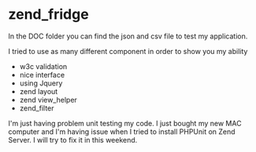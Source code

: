 zend_fridge
===========

In the DOC folder you can find the json and csv file to test my application.

I tried to use as many different component in order to show you my ability
- w3c validation
- nice interface
- using Jquery
- zend layout
- zend view_helper
- zend_filter

I'm just having problem unit testing my code.
I just bought my new MAC computer and I'm having issue when I tried to install PHPUnit on Zend Server.
I will try to fix it in this weekend.
